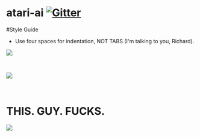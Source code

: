 # atari-ai [![Gitter](https://img.shields.io/:chat-on_gitter-red.svg)](https://gitter.im/Stitchpunk/atari-ai "Join the discussion")

#Style Guide
- Use four spaces for indentation, NOT TABS (I'm talking to you, Richard).

<img src="https://cdn.meme.am/instances/500x/40336443.jpg"></img>

<br>

<img src="https://cdn.meme.am/instances/1200x/68630126.jpg"></img>

<br>

# THIS. GUY. FUCKS.
<img src="https://i.giphy.com/media/jSKa8UEOn8aQSvTQUk/giphy.webp"></img>
